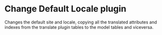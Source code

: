 # Change Default Locale plugin

Changes the default site and locale, copying all the translated attributes and indexes from the translate plugin tables to the model tables and viceversa.